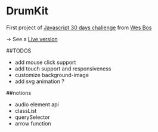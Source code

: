 # DrumKit
First project of [Javascript 30 days challenge](https://javascript30.com/) from [Wes Bos](https://github.com/wesbos)


-> See a [Live version](https://nathanchalot.github.io/DrumKit/)

##TODOS
- add mouse click support
- add touch support and responsiveness
- customize background-image
- add svg animation ?

##notions
- audio element api
- classList
- querySelector
- arrow function